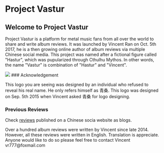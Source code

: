 <h1>Project Vastur</h1>

## Welcome to Project Vastur

Project Vastur is a platform for metal music fans from all over the world to share and write album reviews. It was launched by Vincent Ran on Oct. 5th 2017, he is a then growing online author of album reviews via multiple Chinese social media. This project was named after a fictional figure called "Hastur", which was pupularized through Cthulhu Mythos. In other words, the name "Vastur" is combination of "Hastur" and "Vincent". 

<img src="https://scontent-sea1-1.cdninstagram.com/t51.2885-15/e35/22158820_135586610403332_8997772493016006656_n.jpg"/>
### Acknowledgement
<p>This logo you are seeing was designed by an individual who refused to reveal his real name. He only refers himself as 青桑. This logo was designed on Sep. 5th 2015 when Vincent asked 青桑 for logo designing.</p>

### Previous Reviews
<p>Check <a href="https://tieba.baidu.com/p/3556033216">reviews</a> published on a Chinese socia website as blogs.</p> 
<p>Over a hundred album reviews were written by Vincent since late 2014. However, all these reviews were written in English. Translation is appreciate. Anyone would like to do so please feel free to contact Vincent vr777@foxmail.com</p>
